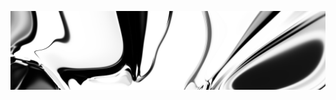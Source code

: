 [![neuralart][thumbnail]][link]

[thumbnail]: https://github.com/dstein64/dstein64/blob/neuralart/neuralart-thumbnail.jpg?raw=true
[link]: https://github.com/dstein64/dstein64/blob/neuralart/neuralart.png?raw=true
